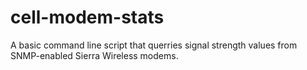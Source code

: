# cell-modem-stats
A basic command line script that querries signal strength values from SNMP-enabled Sierra Wireless modems.
